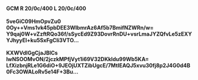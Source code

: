 #### GCM R 20/0c/400 L 20/0c/400
**5veGiC09HmOpvZu0**<br/>**0Oy++Vms1vk45pbDEE3WlbmrAz6Af5b7BmifNZWRn/w=**<br/>**Y9qaj0W+vZzftRQo36f/sSycEd9Z93DovrRnDU+vsrLmaJYZQfvLe5zEXYYJhyyEl+ku5SxFgCli3VTO...**<br/><br/>
**KXWVdIGgCjaJBlCs**<br/>**lwNSOOMvON/2jczkMPfjVyt1i69V32DKkIdu99Wb5KA=**<br/>**LfXizbnjRLe1G6diO+9JEOjUXTZibUgcE/7MtIEAQJ5xvu30fj8p2J4G0d4B0Fc3OWALoRv5e14F+3Bu...**
